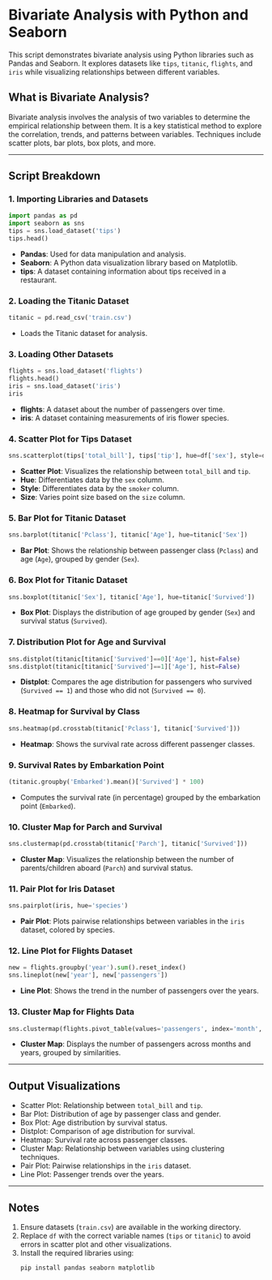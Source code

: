 # Bivariate Analysis with Python and Seaborn

This script demonstrates bivariate analysis using Python libraries such as Pandas and Seaborn. It explores datasets like `tips`, `titanic`, `flights`, and `iris` while visualizing relationships between different variables.

## What is Bivariate Analysis?
Bivariate analysis involves the analysis of two variables to determine the empirical relationship between them. It is a key statistical method to explore the correlation, trends, and patterns between variables. Techniques include scatter plots, bar plots, box plots, and more.

---

## Script Breakdown

### 1. Importing Libraries and Datasets
```python
import pandas as pd
import seaborn as sns
tips = sns.load_dataset('tips')
tips.head()
```
- **Pandas**: Used for data manipulation and analysis.
- **Seaborn**: A Python data visualization library based on Matplotlib.
- **tips**: A dataset containing information about tips received in a restaurant.

### 2. Loading the Titanic Dataset
```python
titanic = pd.read_csv('train.csv')
```
- Loads the Titanic dataset for analysis.

### 3. Loading Other Datasets
```python
flights = sns.load_dataset('flights')
flights.head()
iris = sns.load_dataset('iris')
iris
```
- **flights**: A dataset about the number of passengers over time.
- **iris**: A dataset containing measurements of iris flower species.

### 4. Scatter Plot for Tips Dataset
```python
sns.scatterplot(tips['total_bill'], tips['tip'], hue=df['sex'], style=df['smoker'], size=df['size'])
```
- **Scatter Plot**: Visualizes the relationship between `total_bill` and `tip`.
- **Hue**: Differentiates data by the `sex` column.
- **Style**: Differentiates data by the `smoker` column.
- **Size**: Varies point size based on the `size` column.

### 5. Bar Plot for Titanic Dataset
```python
sns.barplot(titanic['Pclass'], titanic['Age'], hue=titanic['Sex'])
```
- **Bar Plot**: Shows the relationship between passenger class (`Pclass`) and age (`Age`), grouped by gender (`Sex`).

### 6. Box Plot for Titanic Dataset
```python
sns.boxplot(titanic['Sex'], titanic['Age'], hue=titanic['Survived'])
```
- **Box Plot**: Displays the distribution of age grouped by gender (`Sex`) and survival status (`Survived`).

### 7. Distribution Plot for Age and Survival
```python
sns.distplot(titanic[titanic['Survived']==0]['Age'], hist=False)
sns.distplot(titanic[titanic['Survived']==1]['Age'], hist=False)
```
- **Distplot**: Compares the age distribution for passengers who survived (`Survived == 1`) and those who did not (`Survived == 0`).

### 8. Heatmap for Survival by Class
```python
sns.heatmap(pd.crosstab(titanic['Pclass'], titanic['Survived']))
```
- **Heatmap**: Shows the survival rate across different passenger classes.

### 9. Survival Rates by Embarkation Point
```python
(titanic.groupby('Embarked').mean()['Survived'] * 100)
```
- Computes the survival rate (in percentage) grouped by the embarkation point (`Embarked`).

### 10. Cluster Map for Parch and Survival
```python
sns.clustermap(pd.crosstab(titanic['Parch'], titanic['Survived']))
```
- **Cluster Map**: Visualizes the relationship between the number of parents/children aboard (`Parch`) and survival status.

### 11. Pair Plot for Iris Dataset
```python
sns.pairplot(iris, hue='species')
```
- **Pair Plot**: Plots pairwise relationships between variables in the `iris` dataset, colored by species.

### 12. Line Plot for Flights Dataset
```python
new = flights.groupby('year').sum().reset_index()
sns.lineplot(new['year'], new['passengers'])
```
- **Line Plot**: Shows the trend in the number of passengers over the years.

### 13. Cluster Map for Flights Data
```python
sns.clustermap(flights.pivot_table(values='passengers', index='month', columns='year'))
```
- **Cluster Map**: Displays the number of passengers across months and years, grouped by similarities.

---

## Output Visualizations
- Scatter Plot: Relationship between `total_bill` and `tip`.
- Bar Plot: Distribution of age by passenger class and gender.
- Box Plot: Age distribution by survival status.
- Distplot: Comparison of age distribution for survival.
- Heatmap: Survival rate across passenger classes.
- Cluster Map: Relationship between variables using clustering techniques.
- Pair Plot: Pairwise relationships in the `iris` dataset.
- Line Plot: Passenger trends over the years.

---

## Notes
1. Ensure datasets (`train.csv`) are available in the working directory.
2. Replace `df` with the correct variable names (`tips` or `titanic`) to avoid errors in scatter plot and other visualizations.
3. Install the required libraries using:
   ```bash
   pip install pandas seaborn matplotlib
   ```


